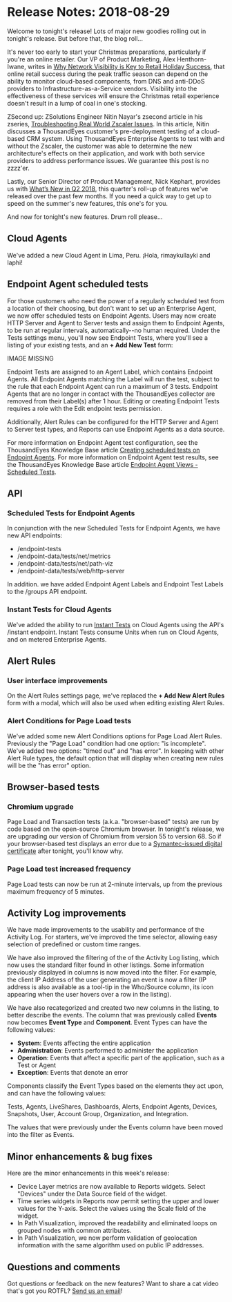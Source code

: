 # Release Notes: 2018-08-29

Welcome to tonight's release! Lots of major new goodies rolling out in tonight's release. But before that, the blog roll...

It's never too early to start your Christmas preparations, particularly if you're an online retailer. Our VP of Product Marketing, Alex Henthorn-Iwane, writes in [Why Network Visibility is Key to Retail Holiday Success](https://blog.thousandeyes.com/why-network-visibility-is-key-to-retail-holiday-success/), that online retail success during the peak traffic season can depend on the ability to monitor cloud-based components, from DNS and anti-DDoS providers to Infrastructure-as-a-Service vendors. Visibility into the effectiveness of these services will ensure the Christmas retail experience doesn't result in a lump of coal in one's stocking.

ZSecond up: ZSolutions Engineer Nitin Nayar's zsecond article in his zseries, [Troubleshooting Real World Zscaler Issues](https://blog.thousandeyes.com/troubleshooting-real-world-zscaler-issues/). In this article, Nitin discusses a ThousandEyes customer's pre-deployment testing of a cloud-based CRM system. Using ThousandEyes Enterprise Agents to test with and without the Zscaler, the customer was able to determine the new architecture's effects on their application, and work with both service providers to address performance issues. We guarantee this post is no zzzz'er.

Lastly, our Senior Director of Product Management, Nick Kephart, provides us with [What’s New in Q2 2018](https://blog.thousandeyes.com/whats-new-q2-2018-product-updates/), this quarter's roll-up of features we've released over the past few months. If you need a quick way to get up to speed on the summer's new features, this one's for you.

And now for tonight's new features. Drum roll please...

## Cloud Agents

 We've added a new Cloud Agent in Lima, Peru. ¡Hola, rimaykullayki and laphi!

## Endpoint Agent scheduled tests

 For those customers who need the power of a regularly scheduled test from a location of their choosing, but don't want to set up an Enterprise Agent, we now offer scheduled tests on Endpoint Agents. Users may now create HTTP Server and Agent to Server tests and assign them to Endpoint Agents, to be run at regular intervals, automatically--no human required. Under the Tests settings menu, you'll now see Endpoint Tests, where you'll see a listing of your existing tests, and an **+ Add New Test** form:

IMAGE MISSING

Endpoint Tests are assigned to an Agent Label, which contains Endpoint Agents. All Endpoint Agents matching the Label will run the test, subject to the rule that each Endpoint Agent can run a maximum of 3 tests. Endpoint Agents that are no longer in contact with the ThousandEyes collector are removed from their Label\(s\) after 1 hour. Editing or creating Endpoint Tests requires a role with the Edit endpoint tests permission.

Additionally, Alert Rules can be configured for the HTTP Server and Agent to Server test types, and Reports can use Endpoint Agents as a data source.

For more information on Endpoint Agent test configuration, see the ThousandEyes Knowledge Base article [Creating scheduled tests on Endpoint Agents](https://success.thousandeyes.com/PublicArticlePage?articleIdParam=kA044000000Q11WCAS). For more information on Endpoint Agent test results, see the ThousandEyes Knowledge Base article [Endpoint Agent Views - Scheduled Tests](https://success.thousandeyes.com/PublicArticlePage?articleIdParam=kA044000000CpWcCAK).

## API

### Scheduled Tests for Endpoint Agents

In conjunction with the new Scheduled Tests for Endpoint Agents, we have new API endpoints:

* /endpoint-tests
* /endpoint-data/tests/net/metrics
* /endpoint-data/tests/net/path-viz
* /endpoint-data/tests/web/http-server

In addition. we have added Endpoint Agent Labels and Endpoint Test Labels to the /groups API endpoint.

### Instant Tests for Cloud Agents

We've added the ability to run [Instant Tests](https://developer.thousandeyes.com/v6/instant/) on Cloud Agents using the API's /instant endpoint. Instant Tests consume Units when run on Cloud Agents, and on metered Enterprise Agents.

## Alert Rules

### User interface improvements

On the Alert Rules settings page, we've replaced the **+ Add New Alert Rules** form with a modal, which will also be used when editing existing Alert Rules.

### Alert Conditions for Page Load tests

We've added some new Alert Conditions options for Page Load Alert Rules. Previously the "Page Load" condition had one option: "is incomplete". We've added two options: "timed out" and "has error". In keeping with other Alert Rule types, the default option that will display when creating new rules will be the "has error" option.

## Browser-based tests

### Chromium upgrade

Page Load and Transaction tests \(a.k.a. "browser-based" tests\) are run by code based on the open-source Chromium browser. In tonight's release, we are upgrading our version of Chromium from version 55 to version 68. So if your browser-based test displays an error due to a [Symantec-issued digital certificate](https://security.googleblog.com/2017/09/chromes-plan-to-distrust-symantec.html) after tonight, you'll know why.

### Page Load test increased frequency

Page Load tests can now be run at 2-minute intervals, up from the previous maximum frequency of 5 minutes.

## Activity Log improvements

We have made improvements to the usability and performance of the Activity Log. For starters, we've improved the time selector, allowing easy selection of predefined or custom time ranges.

We have also improved the filtering of the of the Activity Log listing, which now uses the standard filter found in other listings. Some information previously displayed in columns is now moved into the filter. For example, the client IP Address of the user generating an event is now a filter \(IP address is also available as a tool-tip in the Who/Source column, its icon appearing when the user hovers over a row in the listing\).

We have also recategorized and created two new columns in the listing, to better describe the events. The column that was previously called **Events** now becomes **Event Type** and **Component**. Event Types can have the following values: 

* **System**: Events affecting the entire application
* **Administration**: Events performed to administer the application 
* **Operation**: Events that affect a specific part of the application, such as a Test or Agent
* **Exception**: Events that denote an error

Components classify the Event Types based on the elements they act upon, and can have the following values:

Tests, Agents, LiveShares, Dashboards, Alerts, Endpoint Agents, Devices, Snapshots, User, Account Group, Organization, and Integration. 

The values that were previously under the Events column have been moved into the filter as Events.

## Minor enhancements & bug fixes

Here are the minor enhancements in this week's release:

* Device Layer metrics are now available to Reports widgets. Select "Devices" under the Data Source field of the widget.
* Time series widgets in Reports now permit setting the upper and lower values for the Y-axis. Select the values using the Scale field of the widget.
* In Path Visualization, improved the readability and eliminated loops on grouped nodes with common attributes.
* In Path Visualization, we now perform validation of geolocation information with the same algorithm used on public IP addresses.

## Questions and comments

Got questions or feedback on the new features? Want to share a cat video that's got you ROTFL? [Send us an email](mailto:support@thousandeyes.com?subject=2018-08-29+Release+Update)!

